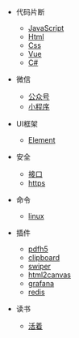 

* 代码片断

  * [JavaScript](snippet_js.md)
  * [Html](snippet_html.md)
  * [Css](snippet_css.md)
  * [Vue](snippet_vue.md)
  * [C#](snippet_csharp.md)

* 微信
  
  * [公众号](wx_offiaccount.md)
  * [小程序](wx_miniprogram.md)

* UI框架
  
  * [Element](ui_element.md)

* 安全 

  * [接口](security_api.md)
  * [https](security_https.md)

* 命令
  
  * [linux](command.md?id=linux)

* 插件
  
  * [pdfh5](plugin.md?id=pdfh5)
  * [clipboard](plugin.md?id=clipboard)
  * [swiper](plugin.md?id=swiper)
  * [html2canvas](plugin.md?id=html2canvas)
  * [grafana](plugin.md?id=grafana)
  * [redis](plugin.md?id=redis)

* 读书
  * [活着](read.md?id=alive)
